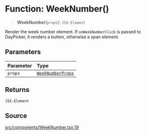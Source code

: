 # Function: WeekNumber()

> **WeekNumber**(`props`): `JSX.Element`

Render the week number element. If `onWeekNumberClick` is passed to
DayPicker, it renders a button, otherwise a span element.

## Parameters

| Parameter | Type |
| :------ | :------ |
| `props` | [`WeekNumberProps`](../interfaces/WeekNumberProps.md) |

## Returns

`JSX.Element`

## Source

[src/components/WeekNumber.tsx:19](https://github.com/gpbl/react-day-picker/blob/9ad13dc72fff814dcf720a62f6e3b5ea38e8af6d/src/components/WeekNumber.tsx#L19)
